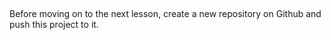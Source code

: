 ##

Before moving on to the next lesson, create a new repository on Github and push this project to it.

